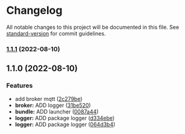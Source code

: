 # Changelog

All notable changes to this project will be documented in this file. See [standard-version](https://github.com/conventional-changelog/standard-version) for commit guidelines.

### [1.1.1](https://github.com/stephen-shopopop/mqtt/compare/v1.1.0...v1.1.1) (2022-08-10)

## 1.1.0 (2022-08-10)


### Features

* add broker mqtt ([2c279be](https://github.com/stephen-shopopop/mqtt/commit/2c279beb4e33b4ace98276fa05fe52692a3c17a6))
* **broker:** ADD logger ([31be520](https://github.com/stephen-shopopop/mqtt/commit/31be520ad110604dfc8f6947e916b051b4fffa60))
* **bundle:** ADD launcher ([0087a44](https://github.com/stephen-shopopop/mqtt/commit/0087a44357c5e75a8aa30357362379839c553ebc))
* **logger:** ADD package logger ([d334ebe](https://github.com/stephen-shopopop/mqtt/commit/d334ebed53cac16ed7bf6d8ac7335627811ae0df))
* **logger:** ADD package logger ([064d3b4](https://github.com/stephen-shopopop/mqtt/commit/064d3b4d93a80eeefea85cb8a44ee8eb287b4997))
